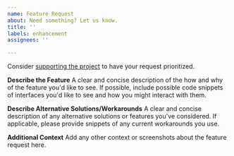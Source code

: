 ```yaml
---
name: Feature Request
about: Need something? Let us know.
title: ''
labels: enhancement
assignees: ''

---
```


Consider [supporting the project](https://github.com/sponsors/alexdlaird) to have your request prioritized.

**Describe the Feature**
A clear and concise description of the how and why of the feature you'd like to see. If possible, include possible code
snippets of interfaces you'd like to see and how you might interact with them.

**Describe Alternative Solutions/Workarounds**
A clear and concise description of any alternative solutions or features you've considered. If applicable, please
provide snippets of any current workarounds you use.

**Additional Context**
Add any other context or screenshots about the feature request here.

